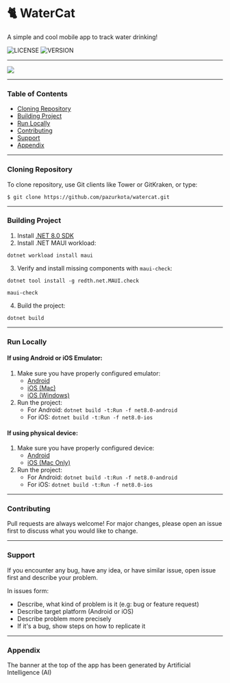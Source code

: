 # 🐈 WaterCat

A simple and cool mobile app to track water drinking!

![LICENSE](https://img.shields.io/github/license/pazurkota/watercat?style=for-the-badge)
![VERSION](https://img.shields.io/github/v/release/pazurkota/watercat?include_prereleases&style=for-the-badge)

---

![](https://cdn.discordapp.com/attachments/973144983429316689/1266055588337422459/watercat_readme_image.png?ex=66a3c1a6&is=66a27026&hm=7bf33e3c5d0e4ab8388ed97dee770e6ed4175b94541656f3e45ea8eaae323eed&)

---

### Table of Contents
- [Cloning Repository](#cloning-repository)
- [Building Project](#building-project)
- [Run Locally](#run-locally)
- [Contributing](#contributing)
- [Support](#support)
- [Appendix](#appendix)

---

### Cloning Repository

To clone repository, use Git clients like Tower or GitKraken, or type:
```commandline
$ git clone https://github.com/pazurkota/watercat.git
```

---

### Building Project

1. Install [.NET 8.0 SDK](https://dotnet.microsoft.com/en-us/download)
2. Install .NET MAUI workload:
```commandline
dotnet workload install maui
```
3. Verify and install missing components with `maui-check`:
```commandline
dotnet tool install -g redth.net.MAUI.check
```
```commandline
maui-check
```
4. Build the project:
```commandline
dotnet build
```
---

### Run Locally

#### If using Android or iOS Emulator:

1. Make sure you have properly configured emulator:
    - [Android](https://learn.microsoft.com/en-us/dotnet/maui/android/emulator/debug-on-emulator?view=net-maui-8.0)
    - [iOS (Mac)](https://learn.microsoft.com/en-us/dotnet/maui/ios/cli?view=net-maui-8.0)
    - [iOS (Windows)](https://learn.microsoft.com/en-us/dotnet/maui/ios/remote-simulator?view=net-maui-8.0)
2. Run the project:
    - For Android: ```dotnet build -t:Run -f net8.0-android```
    - For iOS: ```dotnet build -t:Run -f net8.0-ios```

#### If using physical device:

1. Make sure you have properly configured device:
    - [Android](https://learn.microsoft.com/en-us/dotnet/maui/android/device/setup?view=net-maui-8.0)
    - [iOS (Mac Only)](https://learn.microsoft.com/en-us/dotnet/maui/ios/pair-to-mac?view=net-maui-8.0)
2. Run the project:
    - For Android: ```dotnet build -t:Run -f net8.0-android```
    - For iOS: ```dotnet build -t:Run -f net8.0-ios```

---

### Contributing

Pull requests are always welcome! For major changes, please open an issue first to discuss what you would like to change.

---

### Support

If you encounter any bug, have any idea, or have similar issue, open issue first and describe your problem.

In issues form:
- Describe, what kind of problem is it (e.g: bug or feature request)
- Describe target platform (Android or iOS)
- Describe problem more precisely
- If it's a bug, show steps on how to replicate it

---

### Appendix

The banner at the top of the app has been generated by Artificial Intelligence (AI)